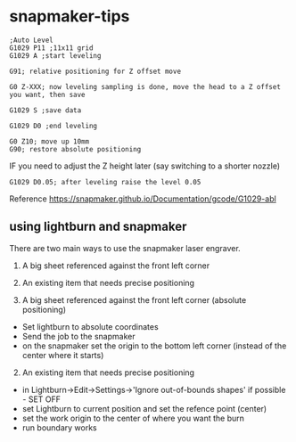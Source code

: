# snapmaker-tips

```
;Auto Level
G1029 P11 ;11x11 grid
G1029 A ;start leveling

G91; relative positioning for Z offset move

G0 Z-XXX; now leveling sampling is done, move the head to a Z offset you want, then save

G1029 S ;save data

G1029 D0 ;end leveling

G0 Z10; move up 10mm
G90; restore absolute positioning
```


IF you need to adjust the Z height later (say switching to a shorter nozzle)
```
G1029 D0.05; after leveling raise the level 0.05 
```


Reference https://snapmaker.github.io/Documentation/gcode/G1029-abl

## using lightburn and snapmaker

There are two main ways to use the snapmaker laser engraver.
1) A big sheet referenced against the front left corner
2) An existing item that needs precise positioning

1) A big sheet referenced against the front left corner (absolute positioning)
- Set lightburn to absolute coordinates
- Send the job to the snapmaker 
- on the snapmaker set the origin to the bottom left corner (instead of the center where it starts)

2) An existing item that needs precise positioning
- in Lightburn->Edit->Settings->'Ignore out-of-bounds shapes' if possible - SET OFF
- set Lightburn to current position and set the refence point (center)
- set the work origin to the center of where you want the burn
- run boundary works
